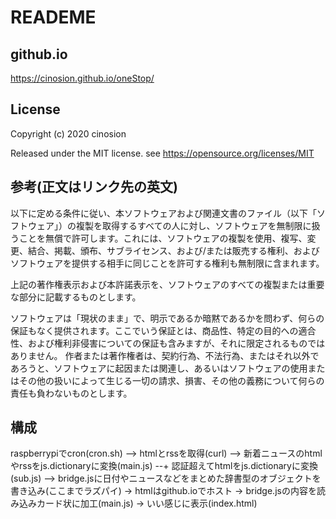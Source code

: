 # READEME

## github.io
https://cinosion.github.io/oneStop/

## License
Copyright (c) 2020 cinosion

Released under the MIT license.
see https://opensource.org/licenses/MIT

## 参考(正文はリンク先の英文)
以下に定める条件に従い、本ソフトウェアおよび関連文書のファイル（以下「ソフトウェア」）の複製を取得するすべての人に対し、ソフトウェアを無制限に扱うことを無償で許可します。これには、ソフトウェアの複製を使用、複写、変更、結合、掲載、頒布、サブライセンス、および/または販売する権利、およびソフトウェアを提供する相手に同じことを許可する権利も無制限に含まれます。

上記の著作権表示および本許諾表示を、ソフトウェアのすべての複製または重要な部分に記載するものとします。

ソフトウェアは「現状のまま」で、明示であるか暗黙であるかを問わず、何らの保証もなく提供されます。ここでいう保証とは、商品性、特定の目的への適合性、および権利非侵害についての保証も含みますが、それに限定されるものではありません。 作者または著作権者は、契約行為、不法行為、またはそれ以外であろうと、ソフトウェアに起因または関連し、あるいはソフトウェアの使用またはその他の扱いによって生じる一切の請求、損害、その他の義務について何らの責任も負わないものとします。


## 構成
raspberrypiでcron(cron.sh)
--> htmlとrssを取得(curl)
--> 新着ニュースのhtmlやrssをjs.dictionaryに変換(main.js)
--+ 認証超えてhtmlをjs.dictionaryに変換(sub.js)
--> bridge.jsに日付やニュースなどをまとめた辞書型のオブジェクトを書き込み(ここまでラズパイ) 
-> htmlはgithub.ioでホスト
-> bridge.jsの内容を読み込みカード状に加工(main.js)
-> いい感じに表示(index.html)